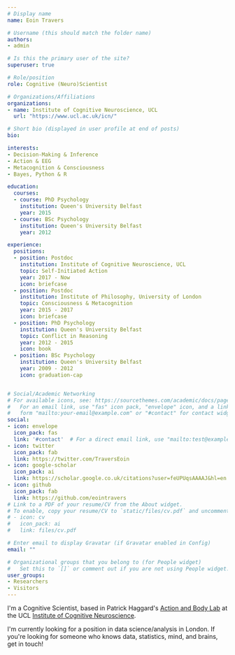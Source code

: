 ```yaml
---
# Display name
name: Eoin Travers

# Username (this should match the folder name)
authors:
- admin

# Is this the primary user of the site?
superuser: true

# Role/position
role: Cognitive (Neuro)Scientist

# Organizations/Affiliations
organizations:
- name: Institute of Cognitive Neuroscience, UCL
  url: "https://www.ucl.ac.uk/icn/"

# Short bio (displayed in user profile at end of posts)
bio:

interests:
- Decision-Making & Inference
- Action & EEG
- Metacognition & Consciousness
- Bayes, Python & R

education:
  courses:
  - course: PhD Psychology
    institution: Queen's University Belfast
    year: 2015
  - course: BSc Psychology
    institution: Queen's University Belfast
    year: 2012

experience:
  positions:
  - position: Postdoc
    institution: Institute of Cognitive Neuroscience, UCL
    topic: Self-Initiated Action
    year: 2017 - Now
    icon: briefcase
  - position: Postdoc
    institution: Institute of Philosophy, University of London
    topic: Consciousness & Metacognition
    year: 2015 - 2017
    icon: briefcase
  - position: PhD Psychology
    institution: Queen's University Belfast
    topic: Conflict in Reasoning
    year: 2012 - 2015
    icon: book
  - position: BSc Psychology
    institution: Queen's University Belfast
    year: 2009 - 2012
    icon: graduation-cap


# Social/Academic Networking
# For available icons, see: https://sourcethemes.com/academic/docs/page-builder/#icons
#   For an email link, use "fas" icon pack, "envelope" icon, and a link in the
#   form "mailto:your-email@example.com" or "#contact" for contact widget.
social:
- icon: envelope
  icon_pack: fas
  link: '#contact'  # For a direct email link, use "mailto:test@example.org".
- icon: twitter
  icon_pack: fab
  link: https://twitter.com/TraversEoin
- icon: google-scholar
  icon_pack: ai
  link: https://scholar.google.co.uk/citations?user=feUPUqsAAAAJ&hl=en
- icon: github
  icon_pack: fab
  link: https://github.com/eointravers
# Link to a PDF of your resume/CV from the About widget.
# To enable, copy your resume/CV to `static/files/cv.pdf` and uncomment the lines below.
# - icon: cv
#   icon_pack: ai
#   link: files/cv.pdf

# Enter email to display Gravatar (if Gravatar enabled in Config)
email: ""

# Organizational groups that you belong to (for People widget)
#   Set this to `[]` or comment out if you are not using People widget.
user_groups:
- Researchers
- Visitors
---
```




I'm a Cognitive Scientist, based in Patrick Haggard's
[Action and Body Lab](https://www.ucl.ac.uk/icn/research/research-groups/action-body)
at the UCL
[Institute of Cognitive Neuroscience](http://www.ucl.ac.uk/icn).

I'm currently looking for a position in data science/analysis in London.
If you're looking for someone who knows data, statistics, mind, and brains,
get in touch!
